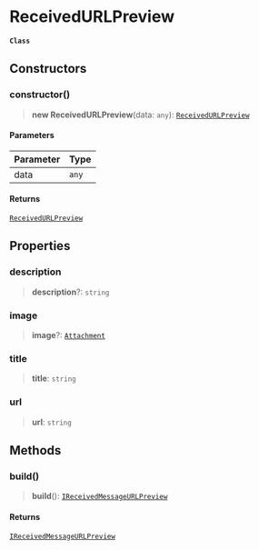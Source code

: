 # ReceivedURLPreview

**`Class`**

## Constructors

### constructor()

> **new ReceivedURLPreview**(data: `any`): [`ReceivedURLPreview`](class.receivedurlpreview.md)

#### Parameters

| Parameter | Type  |
| --------- | ----- |
| data      | `any` |

#### Returns

[`ReceivedURLPreview`](class.receivedurlpreview.md)

## Properties

### description

> **description**?: `string`

### image

> **image**?: [`Attachment`](broken-reference)

### title

> **title**: `string`

### url

> **url**: `string`

## Methods

### build()

> **build**(): [`IReceivedMessageURLPreview`](../interfaces/interface.ireceivedmessageurlpreview.md)

#### Returns

[`IReceivedMessageURLPreview`](../interfaces/interface.ireceivedmessageurlpreview.md)
